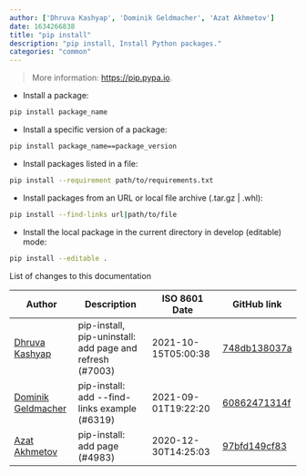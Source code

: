 ```yaml
---
author: ['Dhruva Kashyap', 'Dominik Geldmacher', 'Azat Akhmetov']
date: 1634266838
title: "pip install"
description: "pip install, Install Python packages."
categories: "common"
---
```

> More information: <https://pip.pypa.io>.

- Install a package:

```bash
pip install package_name
```

- Install a specific version of a package:

```bash
pip install package_name==package_version
```

- Install packages listed in a file:

```bash
pip install --requirement path/to/requirements.txt
```

- Install packages from an URL or local file archive (.tar.gz | .whl):

```bash
pip install --find-links url|path/to/file
```

- Install the local package in the current directory in develop (editable) mode:

```bash
pip install --editable .
```
List of changes to this documentation


Author | Description | ISO 8601 Date | GitHub link
------|-----|-----|-----
[Dhruva Kashyap](mailto:40919082+DhruvaKashyap@users.noreply.github.com) | pip-install, pip-uninstall: add page and refresh (#7003) | 2021-10-15T05:00:38 | [748db138037a](https://github.com/tldr-pages/tldr/commit/748db138037a213b78ca18bf1d85a79290e0addc)
[Dominik Geldmacher](mailto:oryon@cyberise.de) | pip-install: add --find-links example (#6319) | 2021-09-01T19:22:20 | [60862471314f](https://github.com/tldr-pages/tldr/commit/60862471314f9ae20af8f1b4114abc3215c4cbd6)
[Azat Akhmetov](mailto:51468504+metov@users.noreply.github.com) | pip-install: add page (#4983) | 2020-12-30T14:25:03 | [97bfd149cf83](https://github.com/tldr-pages/tldr/commit/97bfd149cf833045b97331f4258fae93c2f2f175)

